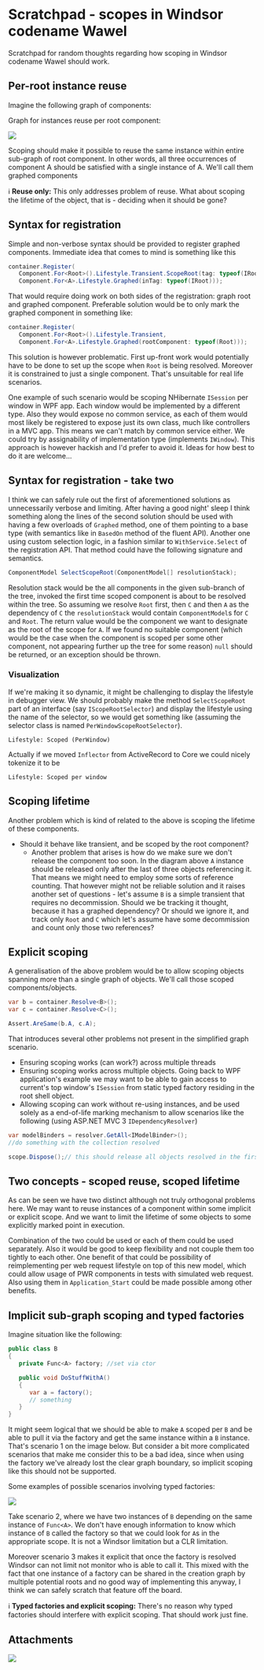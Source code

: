 # Scratchpad - scopes in Windsor codename Wawel

Scratchpad for random thoughts regarding how scoping in Windsor codename Wawel should work.

## Per-root instance reuse

Imagine the following graph of components:

Graph for instances reuse per root component:

![](images/scratchpad-reuse-scoping.png)

Scoping should make it possible to reuse the same instance within entire sub-graph of root component. In other words,
all three occurrences of component A should be satisfied with a single instance of A. We'll call them graphed components

:information_source: **Reuse only:** This only addresses problem of reuse. What about scoping the lifetime of the
object, that is - deciding when it should be gone?

## Syntax for registration

Simple and non-verbose syntax should be provided to register graphed components. Immediate idea that comes to mind is
something like this

```csharp
container.Register(
   Component.For<Root>().Lifestyle.Transient.ScopeRoot(tag: typeof(IRoot)),
   Component.For<A>.Lifestyle.Graphed(inTag: typeof(IRoot)));
```

That would require doing work on both sides of the registration: graph root and graphed component. Preferable solution
would be to only mark the graphed component in something like:

```csharp
container.Register(
   Component.For<Root>().Lifestyle.Transient,
   Component.For<A>.Lifestyle.Graphed(rootComponent: typeof(Root)));
```

This solution is however problematic. First up-front work would potentially have to be done to set up the scope when
`Root` is being resolved. Moreover it is constrained to just a single component. That's unsuitable for real life
scenarios.

One example of such scenario would be scoping NHibernate `ISession` per window in WPF app. Each window would be
implemented by a different type. Also they would expose no common service, as each of them would most likely be
registered to expose just its own class, much like controllers in a MVC app. This means we can't match by common service
either. We could try by assignability of implementation type (implements `IWindow`). This approach is however hackish
and I'd prefer to avoid it. Ideas for how best to do it are welcome...

## Syntax for registration - take two

I think we can safely rule out the first of aforementioned solutions as unnecessarily verbose and limiting. After having
a good night' sleep I think something along the lines of the second solution should be used with having a few overloads
of `Graphed` method, one of them pointing to a base type (with semantics like in `BasedOn` method of the fluent API).
Another one using custom selection logic, in a fashion similar to `WithService.Select` of the registration API. That
method could have the following signature and semantics.

```csharp
ComponentModel SelectScopeRoot(ComponentModel[] resolutionStack);
```

Resolution stack would be the all components in the given sub-branch of the tree, invoked the first time scoped
component is about to be resolved within the tree. So assuming we resolve `Root` first, then `C` and then `A` as the
dependency of `C` the `resolutionStack` would contain `ComponentModel`s for `C` and `Root`. The return value would be
the component we want to designate as the root of the scope for `A`. If we found no suitable component (which would be
the case when the component is scoped per some other component, not appearing further up the tree for some reason)
`null` should be returned, or an exception should be thrown.

### Visualization

If we're making it so dynamic, it might be challenging to display the lifestyle in debugger view. We should probably
make the method `SelectScopeRoot` part of an interface (say `IScopeRootSelector`) and display the lifestyle using the
name of the selector, so we would get something like (assuming the selector class is named
`PerWindowScopeRootSelector`).

```
Lifestyle: Scoped (PerWindow)
```

Actually if we moved `Inflector` from ActiveRecord to Core we could nicely tokenize it to be

```
Lifestyle: Scoped per window
```

## Scoping lifetime

Another problem which is kind of related to the above is scoping the lifetime of these components.

* Should it behave like transient, and be scoped by the root component?
    * Another problem that arises is how do we make sure we don't release the component too soon. In the diagram above
      `A` instance should be released only after the last of three objects referencing it. That means we might need to
      employ some sorts of reference counting. That however might not be reliable solution and it raises another set of
      questions - let's assume `B` is a simple transient that requires no decommission. Should we be tracking it
      thought, because it has a graphed dependency? Or should we ignore it, and track only `Root` and `C` which let's
      assume have some decommission and count only those two references?

## Explicit scoping

A generalisation of the above problem would be to allow scoping objects spanning more than a single graph of objects.
We'll call those scoped components/objects.

```csharp
var b = container.Resolve<B>();
var c = container.Resolve<C>();

Assert.AreSame(b.A, c.A);
```

That introduces several other problems not present in the simplified graph scenario.

* Ensuring scoping works (can work?) across multiple threads
* Ensuring scoping works across multiple objects. Going back to WPF application's example we may want to be able to gain
  access to current's top window's `ISession` from static typed factory residing in the root shell object.
* Allowing scoping can work without re-using instances, and be used solely as a end-of-life marking mechanism to allow
  scenarios like the following (using ASP.NET MVC 3 `IDependencyResolver`)

```csharp
var modelBinders = resolver.GetAll<IModelBinder>();
//do something with the collection resolved

scope.Dispose();// this should release all objects resolved in the first line
```

## Two concepts - scoped reuse, scoped lifetime

As can be seen we have two distinct although not truly orthogonal problems here. We may want to reuse instances of a
component within some implicit or explicit scope. And we want to limit the lifetime of some objects to some explicitly
marked point in execution.

Combination of the two could be used or each of them could be used separately. Also it would be good to keep flexibility
and not couple them too tightly to each other. One benefit of that could be possibility of reimplementing per web
request lifestyle on top of this new model, which could allow usage of PWR components in tests with simulated web
request. Also using them in `Application_Start` could be made possible among other benefits.

## Implicit sub-graph scoping and typed factories

Imagine situation like the following:

```csharp
public class B
{
   private Func<A> factory; //set via ctor

   public void DoStuffWithA()
   {
      var a = factory();
      // something
   }
}
```

It might seem logical that we should be able to make `A` scoped per `B` and be able to pull it via the factory and get
the same instance within a `B` instance. That's scenario 1 on the image below. But consider a bit more complicated
scenarios that make me consider this to be a bad idea, since when using the factory we've already lost the clear graph
boundary, so implicit scoping like this should not be supported.

Some examples of possible scenarios involving typed factories:

![](images/scratchpad-scope-typed-factories.png)

Take scenario 2, where we have two instances of `B` depending on the same instance of `Func<A>`. We don't have enough
information to know which instance of `B` called the factory so that we could look for `A`s in the appropriate scope. It
is not a Windsor limitation but a CLR limitation.

Moreover scenario 3 makes it explicit that once the factory is resolved Windsor can not limit not monitor who is able to
call it. This mixed with the fact that one instance of a factory can be shared in the creation graph by multiple
potential roots and no good way of implementing this anyway, I think we can safely scratch that feature off the board.

:information_source: **Typed factories and explicit scoping:** There's no reason why typed factories should interfere
with explicit scoping. That should work just fine.

## Attachments

![](images/scratchpad-imag0165.jpg)